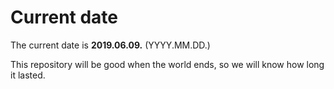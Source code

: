 # Current date

The current date is **2019.06.09.** (YYYY.MM.DD.)

This repository will be good when the world ends, so we will know how long it lasted.
